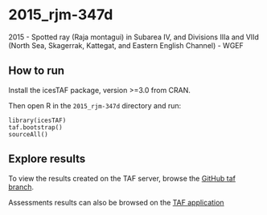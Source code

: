 # 2015_rjm-347d
2015 - Spotted ray (Raja montagui) in Subarea IV, and Divisions IIIa and VIId (North Sea, Skagerrak, Kattegat, and Eastern English Channel) - WGEF

## How to run

Install the icesTAF package, version >=3.0 from CRAN.

Then open R in the `2015_rjm-347d` directory and run:

```
library(icesTAF)
taf.bootstrap()
sourceAll()
```

## Explore results

To view the results created on the TAF server, browse the
[GitHub taf branch](https://github.com/ices-taf/2015_rjm-347d/tree/taf).

Assessments results can also be browsed on the
[TAF application](https://taf.ices.dk/app/stock#!/2015/rjm-347d)
